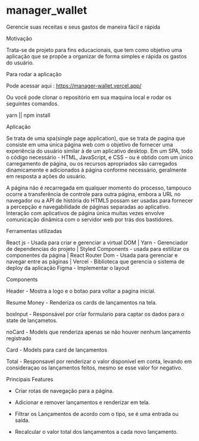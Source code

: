 # manager_wallet
Gerencie suas receitas e seus gastos de maneira fácil e rápida

Motivação

Trata-se de projeto para fins educacionais, que tem como objetivo uma aplicação que se propõe a organizar de forma simples e rápida os gastos do usuário.

Para rodar a aplicação

Pode acessar aqui : https://manager-wallet.vercel.app/

Ou você pode clonar o repositório em sua maquina local e rodar os seguintes comandos.

yarn || npm install

Aplicação 

Se trata de uma spa(single page application), que se trata de pagina que consiste em uma única página web com o objetivo de fornecer uma experiência do usuário similar à de um aplicativo desktop. Em um SPA, todo o código necessário - HTML, JavaScript, e CSS – ou é obtido com um único carregamento de página, ou os recursos apropriados são carregados dinamicamente e adicionados à página conforme necessário, geralmente em resposta a ações do usuário.

A página não é recarregada em qualquer momento do processo, tampouco ocorre a transferência de controle para outra página, embora a URL no navegador ou a API de história do HTML5 possam ser usadas para fornecer a percepção e navegabilidade de páginas separadas ao aplicativo. Interação com aplicativos de página única muitas vezes envolve comunicação dinâmica com o servidor web por trás dos bastidores.

Ferramentas utilizadas

React js - Usada para criar e gerenciar a virtual DOM | Yarn  - Gerenciador de dependencias do projeto | Styled Components - usada para estilizar os componentes da página | React Router Dom - Usada para gerenciar e navegar entre as páginas | Vercel - Biblioteca que gerencia o sistema de deploy da aplicação Figma - Implementar o layout 

Components

Header - Mostra a logo e o botao para voltar a pagina inicial.

Resume Money - Renderiza os cards de lançamentos na tela. 

boxInput - Responsável por criar formulario para captar os dados para o state de lançametos.

noCard - Models que renderiza apenas se não houver nenhum lançamento registrado

Card - Models para card de lançamentos 

Total - Responsavel por renderizar o valor disponível em conta, levando em consideraçao os lançamentos feitos, mesmo se esse valor for negativo.

Principais Features 

- Criar rotas de navegação para a página.

- Adicionar e remover lançamentos e renderizar em tela.

- Filtrar os Lançamentos de acordo com o tipo, se é uma entrada ou saída.

- Recalcular o valor total dos lançamentos a cada novo lançamento.
